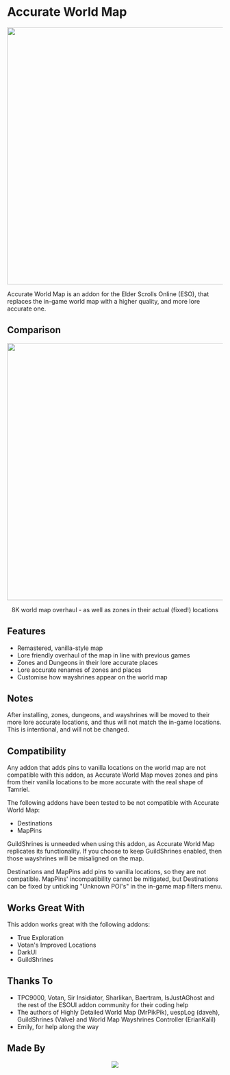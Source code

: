 

# Accurate World Map

<p align="center">
  <img src="https://user-images.githubusercontent.com/30050459/170882975-759bac00-7a94-479a-abf2-146f035e8237.png" width="600">
</p>


Accurate World Map is an addon for the Elder Scrolls Online (ESO), that replaces the in-game world map with a higher quality, and more lore accurate one.

## Comparison

<p align="center">
  <img src="https://cdn.discordapp.com/attachments/784696154537328643/979614755947966464/accurate_world_map_comparison.gif" width="600" height="600">
</p>
<p align="center"> 8K world map overhaul - as well as zones in their actual (fixed!) locations</p>

## Features

- Remastered, vanilla-style map
- Lore friendly overhaul of the map in line with previous games
- Zones and Dungeons in their lore accurate places
- Lore accurate renames of zones and places
- Customise how wayshrines appear on the world map

## Notes

After installing, zones, dungeons, and wayshrines will be moved to their more lore accurate locations, and thus will not match the in-game locations. This is intentional, and will not be changed.

## Compatibility

Any addon that adds pins to vanilla locations on the world map are not compatible with this addon, as Accurate World Map moves zones and pins from their vanilla locations to be more accurate with the real shape of Tamriel.

The following addons have been tested to be not compatible with Accurate World Map:


- Destinations
- MapPins

GuildShrines is unneeded when using this addon, as Accurate World Map replicates its functionality. If you choose to keep GuildShrines enabled, then those wayshrines will be misaligned on the map.

Destinations and MapPins add pins to vanilla locations, so they are not compatible. MapPins' incompatibility cannot be mitigated, but Destinations can be fixed by unticking "Unknown POI's" in the in-game map filters menu.

## Works Great With

This addon works great with the following addons:

- True Exploration
- Votan's Improved Locations
- DarkUI
- GuildShrines

## Thanks To

- TPC9000, Votan, Sir Insidiator, Sharlikan, Baertram, IsJustAGhost and the rest of the ESOUI addon community for their coding help
- The authors of Highly Detailed World Map (MrPikPik), uespLog (daveh), GuildShrines (Valve) and World Map Wayshrines Controller (ErianKalil)
- Emily, for help along the way

## Made By

<p align="center">
  <img src="https://media.discordapp.net/attachments/979030537773650013/980727324901277706/vylaera_and_thal_circle_banner.png">
</p>

